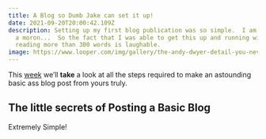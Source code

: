 ```yaml
---
title: A Blog so Dumb Jake can set it up!
date: 2021-09-20T20:00:42.109Z
description: Setting up my first blog publication was so simple.  I am typically
  a moron...  So the fact that I was able to get this up and running without
  reading more than 300 words is laughable.
image: https://www.looper.com/img/gallery/the-andy-dwyer-detail-you-never-noticed-in-parks-and-recreation/intro-1597871131.jpg
---
```

This [week](/wdwdw) we’ll **take** a look at all the steps required to make an astounding basic ass blog post from yours truly.

## The little secrets of Posting a Basic Blog

Extremely Simple!